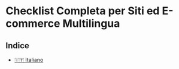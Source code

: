 # Checklist Completa per Siti ed E-commerce Multilingua

## Indice

- [🇮🇹 Italiano](/it/CHECKLIST.md)